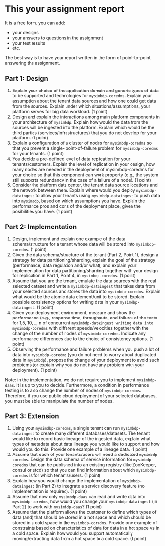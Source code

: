 # This your assignment report

It is a free form. you can add:

* your designs
* your answers to questions in the assignment
* your test results
* etc.

The best way is to have your report written in the form of point-to-point answering the assignment.

## Part 1: Design

1. Explain your choice of the application domain and generic types of data to be supported and
   technologies for ``mysimbdp-coredms``. Explain your assumption about the tenant data sources and
   how one could get data from the sources. Explain under which situations/assumptions, your platform
   serves for big data workload. (1 point)
2. Design and explain the interactions among main platform components in your architecture of
   ``mysimbdp``. Explain how would the data from the sources will be ingested into the platform. Explain
   which would be the third parties (services/infrastructures) that you do not develop for your
   platform. (1 point)
3. Explain a configuration of a cluster of nodes for ``mysimbdp-coredms`` so that you prevent a single-
   point-of-failure problem for ``mysimbdp-coredms`` for your tenants. (1 point)
4. You decide a pre-defined level of data replication for your tenants/customers. Explain the level of
   replication in your design, how many nodes are needed in the deployment of mysimbdp-coredms for
   your choice so that this component can work property (e.g., the system still supports redundancy in
   the case of a failure of a node). (1 point)
5. Consider the platform data center, the tenant data source locations and the network between them.
   Explain where would you deploy ``mysimbdp-dataingest`` to allow your tenants using ``mysimbdp-dataingest`` to push
   data into ``mysimbdp``, based on which assumptions you have. Explain the
   performance pros and cons of the deployment place, given the posibilities you have. (1 point)

## Part 2: Implementation

1. Design, implement and explain one example of the data schema/structure for a tenant whose data
   will be stored into ``mysimbdp-coredms``. (1 point)
2. Given the data schema/structure of the tenant (Part 2, Point 1), design a strategy for data
   partitioning/sharding, explain the goal of the strategy (performance, data regulation and/or what),
   and explain your implementation for data partitioning/sharding together with your design for
   replication in Part 1, Point 4, in ``mysimbdp-coredms``. (1 point)
3. Assume that you are the tenant, emulate the data sources with the real selected dataset and write a
   ``mysimbdp-dataingest`` that takes data from your selected sources and stores the data into
   ``mysimbdp-coredms``. Explain what would be the atomic data element/unit to be stored. Explain
   possible consistency options for writing data in your ``mysimdbp-dataingest``. (1 point)
4. Given your deployment environment, measure and show the performance (e.g., response time,
   throughputs, and failure) of the tests for 1,5, 10, .., n of concurrent ``mysimbdp-dataingest writing
   data into mysimbdp-coredms`` with different speeds/velocities together with the change of the
   number of nodes of ``mysimbdp-coredms``. Indicate any performance differences due to the choice of
   consistency options. (1 point)
5. Observing the performance and failure problems when you push a lot of data into ``mysimbdp-coredms`` (you do not need
   to worry about duplicated data in ``mysimbdp``), propose the change of your
   deployment to avoid such problems (or explain why you do not have any problem with your
   deployment). (1 point)

Note: in the implementation, we do not require you to implement ``mysimbdp-daas``. It is up to you to
decide. Furthermore, a condition in performance testing is to also change the number of nodes of
``mysimbdp-coredms``. Therefore, if you use public cloud deployment of your selected databases, you
must be able to manipulate the number of nodes.

## Part 3: Extension

1. Using your ``mysimdbp-coredms``, a single tenant can run ``mysimbdp-dataingest`` to create many
   different databases/datasets. The tenant would like to record basic lineage of the ingested data,
   explain what types of metadata about data lineage you would like to support and how would you do
   this. Provide one example of a lineage data. (1 point)
2. Assume that each of your tenants/users will need a dedicated ``mysimbdp-coredms``. Design the data
   schema of service information for ``mysimbdp-coredms`` that can be published into an existing registry
   (like ZooKeeper, consul or etcd) so that you can find information about which ``mysimbdp-coredms`` is
   for which tenants/users. (1 point)
3. Explain how you would change the implementation of ``mysimbdp-dataingest`` (in Part 2) to integrate
   a service discovery feature (no implementation is required). (1 point)
4. Assume that now only ``mysimbdp-daas`` can read and write data into ``mysimbdp-coredms``, how would
   you change your ``mysimbdp-dataingest`` (in Part 2) to work with ``mysimbdp-daas``? (1 point)
5. Assume that the platform allows the customer to define which types of data (and) that should be
   stored in a hot space and which should be stored in a cold space in the ``mysimbdp-coredms``. Provide
   one example of constraints based on characteristics of data for data in a hot space vs in a cold space.
   Explain how would you support automatically moving/extracting data from a hot space to a cold
   space. (1 point)